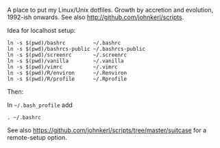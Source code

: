 A place to put my Linux/Unix dotfiles.  Growth by accretion and evolution, 1992-ish onwards.
See also http://github.com/johnkerl/scripts.

Idea for localhost setup:

```
ln -s $(pwd)/bashrc         ~/.bashrc
ln -s $(pwd)/bashrcs-public ~/.bashrcs-public
ln -s $(pwd)/screenrc       ~/.screenrc
ln -s $(pwd)/vanilla        ~/.vanilla
ln -s $(pwd)/vimrc          ~/.vimrc
ln -s $(pwd)/R/environ      ~/.Renviron
ln -s $(pwd)/R/profile      ~/.Rprofile
```

Then:

In `~/.bash_profile` add

```
. ~/.bashrc
```

See also https://github.com/johnkerl/scripts/tree/master/suitcase for a remote-setup option.
